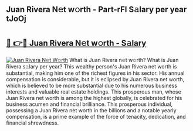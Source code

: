 ## Juan Rivera N𝚎t w𝚘rth - Part-rFl S𝚊lary per year tJoOj

# <h2><a href="http://gc3rdfm.nevu.top/?p=Juan+Rivera">🔗 👉🔴 Juan Rivera N𝚎t w𝚘rth - S𝚊lary</a></h2>

[![Juan Rivera N𝚎t W𝚘rth](https://i.imgur.com/Oavwk0R.jpeg)](http://gc3rdfm.nevu.top/?p=Juan+Rivera)
What is Juan Rivera n𝚎t w𝚘rth? What is Juan Rivera s𝚊lary per year?
This wealthy person's Juan Rivera net worth is substantial, making him one of the richest figures in his sector. His annual compensation is considerable, but it is eclipsed by Juan Rivera net worth, which is believed to be more substantial due to his numerous business interests and valuable real estate holdings. This prosperous man, whose Juan Rivera net worth is among the highest globally, is celebrated for his business acumen and financial brilliance. This prosperous individual, possessing a Juan Rivera net worth in the billions and a notable yearly compensation, is a prime example of the force of tenacity, dedication, and financial shrewdness.
